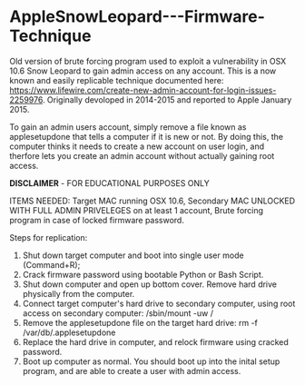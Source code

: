 # AppleSnowLeopard---Firmware-Technique
Old version of brute forcing program used to exploit a vulnerability in OSX 10.6 Snow Leopard to gain admin access on any account. This is a now known and easily replicable technique documented here: https://www.lifewire.com/create-new-admin-account-for-login-issues-2259976. Originally devoloped in 2014-2015 and reported to Apple January 2015.

To gain an admin users account, simply remove a file known as applesetupdone that tells a computer if it is new or not. By doing this, the computer thinks it needs to create a new account on user login, and therfore lets you create an admin account without actually gaining root access. 

**DISCLAIMER** - FOR EDUCATIONAL PURPOSES ONLY

ITEMS NEEDED: 
Target MAC running OSX 10.6,
Secondary MAC UNLOCKED WITH FULL ADMIN PRIVELEGES on at least 1 account,
Brute forcing program in case of locked firmware password.

Steps for replication:
1. Shut down target computer and boot into single user mode (Command+R);
2. Crack firmware password using bootable Python or Bash Script. 
3. Shut down computer and open up bottom cover. Remove hard drive physically from the computer.
4. Connect target computer's hard drive to secondary computer, using root access on secondary computer: /sbin/mount -uw /
5. Remove the applesetupdone file on the target hard drive: rm -f /var/db/.applesetupdone
6. Replace the hard drive in computer, and relock firmware using cracked password. 
7. Boot up computer as normal. You should boot up into the inital setup program, and are able to create a user with admin access.
